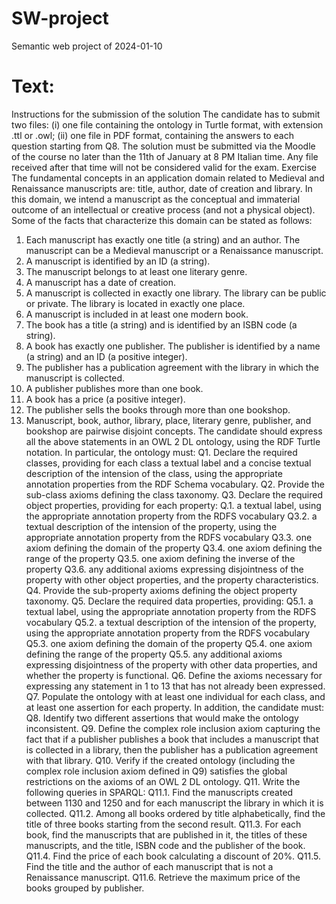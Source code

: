 # SW-project
Semantic web project of 2024-01-10

# Text:

Instructions for the submission of the solution
The candidate has to submit two files: (i) one file containing the ontology in Turtle format, with extension
.ttl or .owl; (ii) one file in PDF format, containing the answers to each question starting from Q8. The
solution must be submitted via the Moodle of the course no later than the 11th of January at 8 PM Italian
time. Any file received after that time will not be considered valid for the exam.
Exercise
The fundamental concepts in an application domain related to Medieval and Renaissance manuscripts are: title,
author, date of creation and library. In this domain, we intend a manuscript as the conceptual and immaterial
outcome of an intellectual or creative process (and not a physical object). Some of the facts that characterize
this domain can be stated as follows:
1. Each manuscript has exactly one title (a string) and an author. The manuscript can be a Medieval
manuscript or a Renaissance manuscript.
2. A manuscript is identified by an ID (a string).
3. The manuscript belongs to at least one literary genre.
4. A manuscript has a date of creation.
5. A manuscript is collected in exactly one library. The library can be public or private. The library is
located in exactly one place.
6. A manuscript is included in at least one modern book.
7. The book has a title (a string) and is identified by an ISBN code (a string).
8. A book has exactly one publisher. The publisher is identified by a name (a string) and an ID (a
positive integer).
9. The publisher has a publication agreement with the library in which the manuscript is collected.
10. A publisher publishes more than one book.
11. A book has a price (a positive integer).
12. The publisher sells the books through more than one bookshop.
13. Manuscript, book, author, library, place, literary genre, publisher, and bookshop are pairwise
disjoint concepts.
The candidate should express all the above statements in an OWL 2 DL ontology, using the RDF Turtle
notation. In particular, the ontology must:
Q1. Declare the required classes, providing for each class a textual label and a concise textual description of
the intension of the class, using the appropriate annotation properties from the RDF Schema vocabulary.
Q2. Provide the sub-class axioms defining the class taxonomy.
Q3. Declare the required object properties, providing for each property:
Q.1. a textual label, using the appropriate annotation property from the RDFS vocabulary
Q3.2. a textual description of the intension of the property, using the appropriate annotation property
from the RDFS vocabulary
Q3.3. one axiom defining the domain of the property
Q3.4. one axiom defining the range of the property
Q3.5. one axiom defining the inverse of the property
Q3.6. any additional axioms expressing disjointness of the property with other object properties, and
the property characteristics.
Q4. Provide the sub-property axioms defining the object property taxonomy.
Q5. Declare the required data properties, providing:
Q5.1. a textual label, using the appropriate annotation property from the RDFS vocabulary
Q5.2. a textual description of the intension of the property, using the appropriate annotation property
from the RDFS vocabulary
Q5.3. one axiom defining the domain of the property
Q5.4. one axiom defining the range of the property
Q5.5. any additional axioms expressing disjointness of the property with other data properties, and
whether the property is functional.
Q6. Define the axioms necessary for expressing any statement in 1 to 13 that has not already been 
expressed.
Q7. Populate the ontology with at least one individual for each class, and at least one assertion for each
property.
In addition, the candidate must:
Q8. Identify two different assertions that would make the ontology inconsistent.
Q9. Define the complex role inclusion axiom capturing the fact that if a publisher publishes a book that
includes a manuscript that is collected in a library, then the publisher has a publication agreement
with that library.
Q10. Verify if the created ontology (including the complex role inclusion axiom defined in Q9) satisfies
the global restrictions on the axioms of an OWL 2 DL ontology.
Q11. Write the following queries in SPARQL:
Q11.1. Find the manuscripts created between 1130 and 1250 and for each manuscript the library in
 which it is collected.
Q11.2. Among all books ordered by title alphabetically, find the title of three books starting from the
 second result.
 Q11.3. For each book, find the manuscripts that are published in it, the titles of these manuscripts, and
 the title, ISBN code and the publisher of the book.
 Q11.4. Find the price of each book calculating a discount of 20%.
 Q11.5. Find the title and the author of each manuscript that is not a Renaissance manuscript.
 Q11.6. Retrieve the maximum price of the books grouped by publisher. 
